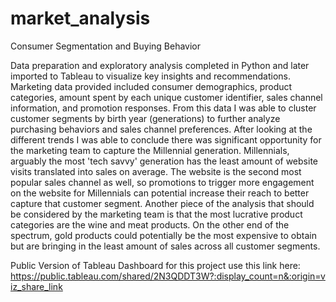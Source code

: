 # market_analysis
Consumer Segmentation and Buying Behavior

Data preparation and exploratory analysis completed in Python and later imported to Tableau to visualize key insights and recommendations. Marketing data provided included consumer demographics, product categories, amount spent by each unique customer identifier, sales channel information, and promotion responses. From this data I was able to cluster customer segments by birth year (generations) to further analyze purchasing behaviors and sales channel preferences. After looking at the different trends I was able to conclude there was significant opportunity for the marketing team to capture the Millennial generation. Millennials, arguably the most 'tech savvy' generation has the least amount of website visits translated into sales on average. The website is the second most popular sales channel as well, so promotions to trigger more engagement on the website for Millennials can potential increase their reach to better capture that customer segment. Another piece of the analysis that should be considered by the marketing team is that the most lucrative product categories are the wine and meat products. On the other end of the spectrum, gold products could potentially be the most expensive to obtain but are bringing in the least amount of sales across all customer segments.

Public Version of Tableau Dashboard for this project use this link here: https://public.tableau.com/shared/2N3QDDT3W?:display_count=n&:origin=viz_share_link
